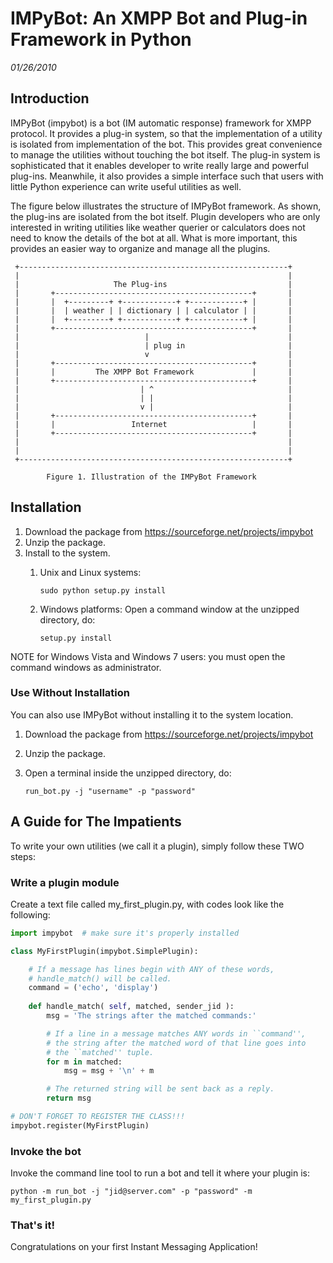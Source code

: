 IMPyBot: An XMPP Bot and Plug-in Framework in Python
==============================================================

_01/26/2010_


Introduction
--------------------------------------------------------

IMPyBot (impybot) is a bot (IM automatic response) framework for XMPP protocol. It provides a
plug-in system, so that the implementation of a utility is isolated from implementation of the bot.
This provides great convenience to manage the utilities without touching the bot itself. The plug-in
system is sophisticated that it enables developer to write really large and powerful plug-ins.
Meanwhile, it also provides a simple interface such that users with little Python experience can
write useful utilities as well.

The figure below illustrates the structure of IMPyBot framework. As shown, the plug-ins are isolated
from the bot itself. Plugin developers who are only interested in writing utilities like weather
querier or calculators does not need to know the details of the bot at all. What is more important,
this provides an easier way to organize and manage all the plugins.

     +------------------------------------------------------------+
     |                                                            |
     |                     The Plug-ins                           |
     |       +--------------------------------------------+       |
     |       |  +---------+ +------------+ +------------+ |       |
     |       |  | weather | | dictionary | | calculator | |       |
     |       |  +---------+ +------------+ +------------+ |       |
     |       +--------------------------------------------+       |
     |                            |                               |
     |                            | plug in                       |
     |                            v                               |
     |       +--------------------------------------------+       |
     |       |         The XMPP Bot Framework             |       |
     |       +--------------------------------------------+       |
     |                           | ^                              |
     |                           | |                              |
     |                           v |                              |
     |       +--------------------------------------------+       |
     |       |                 Internet                   |       |
     |       +--------------------------------------------+       |
     |                                                            |
     |                                                            |
     +------------------------------------------------------------+

            Figure 1. Illustration of the IMPyBot Framework


Installation
--------------------------------------------------------

1.  Download the package from https://sourceforge.net/projects/impybot
2.  Unzip the package.
3.  Install to the system.
    1.  Unix and Linux systems:

            sudo python setup.py install

    2.  Windows platforms: Open a command window at the unzipped directory, do:

            setup.py install


NOTE for Windows Vista and Windows 7 users: you must open the command windows as administrator.


### Use Without Installation

You can also use IMPyBot without installing it to the system location.

1.  Download the package from https://sourceforge.net/projects/impybot
2.  Unzip the package.
3.  Open a terminal inside the unzipped directory, do:

        run_bot.py -j "username" -p "password"


A Guide for The Impatients
------------------------------------------------

To write your own utilities (we call it a plugin), simply follow these TWO steps:


### Write a plugin module

Create a text file called my_first_plugin.py, with codes look like the following:

```python
import impybot  # make sure it's properly installed

class MyFirstPlugin(impybot.SimplePlugin):

    # If a message has lines begin with ANY of these words, 
    # handle_match() will be called.
    command = ('echo', 'display')
    
    def handle_match( self, matched, sender_jid ):
        msg = 'The strings after the matched commands:'

        # If a line in a message matches ANY words in ``command'',
        # the string after the matched word of that line goes into
        # the ``matched'' tuple. 
        for m in matched:
            msg = msg + '\n' + m

        # The returned string will be sent back as a reply.
        return msg

# DON'T FORGET TO REGISTER THE CLASS!!!
impybot.register(MyFirstPlugin)
```


### Invoke the bot

Invoke the command line tool to run a bot and tell it where your plugin is:

    python -m run_bot -j "jid@server.com" -p "password" -m my_first_plugin.py


### That's it!

Congratulations on your first Instant Messaging Application!
